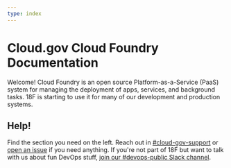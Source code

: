 ```yaml
---
type: index
---
```


# Cloud.gov Cloud Foundry Documentation

Welcome! Cloud Foundry is an open source Platform-as-a-Service (PaaS) system for managing the deployment of apps, services, and background tasks. 18F is starting to use it for many of our development and production systems.

## Help!

Find the section you need on the left. Reach out in [#cloud-gov-support](https://18f.slack.com/messages/cloud-gov-support/) or [open an issue](https://github.com/18F/cloud-foundry-notes/issues/new) if you need anything. If you're not part of 18F but want to talk with us about fun DevOps stuff, [join our #devops-public Slack channel](https://chat.18f.gov/).
